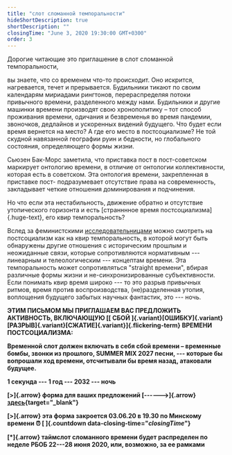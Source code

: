 ```yaml
---
title: "слот сломанной темпоральности"
hideShortDescription: true
shortDescription: ""
closingTime: "June 3, 2020 19:30:00 GMT+0300"
order: 3
---
```


Дорогие читающие это приглашение в слот сломанной темпоральности, 

вы знаете, что со временем что-то происходит. Оно искрится, нагревается, течет и прерывается. Будильники тикают по своим календарям мириадами рингтонов, перераспределяя потоки привычного времени, разделенного между нами. Будильники и другие машинки времени производят свою хронополитику – тот способ проживания времени, одичания и безвременья во время пандемии, звоночков, дедлайнов и ускоренных видений будущего. Что будет если время вернется на место? А где его место в постсоциализме? Не той скудной навязанной географии руин и бедности, но глобального состояния, определяющего формы жизни. 

Сьюзен Бак-Морс заметила, что приставка пост в пост-советском маркирует онтологию времени, в отличие от онтологии коллективности, которая есть в советском. Эта онтология времени, закрепленная в приставке пост- подразумевает отсутствие права на современность, закладывает четкие отношения доминирования и подчинения.

Но что если эта нестабильность, движение обратно и отсутствие утопического горизонта и есть [странннное время постсоциализма]{.huge-text}, его квир темпоральность?

Вслед за феминистскими [исследовательницами](https://feminist.krytyka.com/en/articles/rethinking-postsocialism-interview-neda-atanasoski-and-kalindi-vora) можно смотреть на постсоциализм как на квир темпоральность, в которой могут быть обнаружены другие отношения с историческим прошлым и неожиданные связи, которые сопротивляются нормативным --- линеарным и телеологическим --- концептам времени. Эта темпоральность может сопротивляться "straight времени", вбирая различные формы жизни и не-синхронизированные субъективности. Если понимать квир время широко --- то это разрыв привычных ритмов, время против воспроизводства, (не)разделенная утопия, воплощения будущего забытых научных фантастик, это --- ночь.

**ЭТИМ ПИСЬМОМ МЫ ПРИГЛАШАЕМ ВАС ПРЕДЛОЖИТЬ АКТИВНОСТЬ, ВКЛЮЧАЮЩУЮ [[&nbsp;СБОЙ&nbsp;]{.variant}[ОШИБКУ]{.variant}[РАЗРЫВ]{.variant}[СЖАТИЕ]{.variant}]{.flickering-term} ВРЕМЕНИ ПОСТСОЦИАЛИЗМА:**

**Временной слот должен включать в себя сбой времени – временные бомбы, звонки из прошлого, SUMMER MIX 2027 песни, --- которые бы вопрошали ход времени, отсчитывали бы время назад, атаковали будущее.**

**1 секунда --- 1 год --- 2032 --- ночь**

**[>]{.arrow} форма для ваших предложений [------>]{.arrow} [здесь](https://forms.gle/q8RqZwEWwX7FKuym7){target="_blank"}**

**[>]{.arrow} эта форма закроется 03.06.20 в 19.30 по Минскому времени ⏰&nbsp;[&nbsp;]{.countdown data-closing-time="$closingTime$"}**

**[*]{.arrow} таймслот сломанного времени будет распределен по неделе РБОБ 22---28 июня 2020, или, возможно, за ее рамками**


